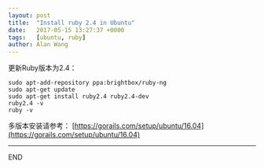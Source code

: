 ```yaml
---
layout: post
title:  "Install ruby 2.4 in Ubuntu"
date:   2017-05-15 13:27:37 +0000
tags:   [ubuntu, ruby]
author: Alan Wang
---
```

更新Ruby版本为2.4：

```
sudo apt-add-repository ppa:brightbox/ruby-ng
sudo apt-get update
sudo apt-get install ruby2.4 ruby2.4-dev
ruby2.4 -v
ruby -v
```

多版本安装请参考： [https://gorails.com/setup/ubuntu/16.04](https://gorails.com/setup/ubuntu/16.04)


---
END
